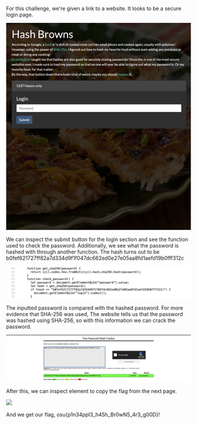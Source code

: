 For this challenge, we're given a link to a website. It looks to be a secure
login page. 

![](./images/hashbrowns.png)

We can inspect the submit button for the login section and see the
function used to check the password. Additionally, we see what the password is
hashed with through another function. The hash turns out to be  b0fef621727ff82a7d334d9f1f047dc662ed0e27e05aa8fd1aefd19b0fff312c

![](./images/functions.png)

The inputted password is compared with
the hashed password. For more evidence that SHA-256 was used, The website tells us that the password was hashed using
SHA-256, so with this information we can crack the password.

![](./images/hashcracker.png)

After this, we can inspect element to copy the flag from the next page.

![](./images/flag.png)

And we get our flag, osu{p1n34ppl3_h45h_Br0wN5_4r3_g00D}!


